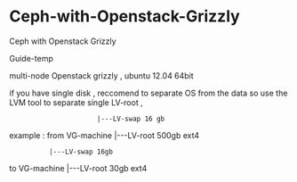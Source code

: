 Ceph-with-Openstack-Grizzly
===========================

Ceph with Openstack Grizzly





Guide-temp

multi-node Openstack grizzly , ubuntu 12.04 64bit

if you have single disk , reccomend to separate OS from the data so use the LVM tool to separate single LV-root ,

                          |---LV-swap 16 gb
example : from VG-machine |---LV-root 500gb ext4

              |---LV-swap 16gb
to VG-machine |---LV-root 30gb ext4

